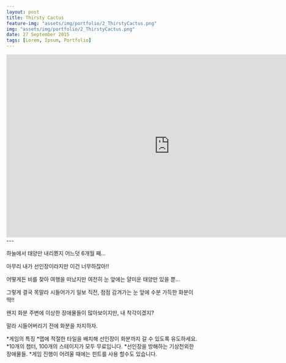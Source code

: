```yaml
---
layout: post
title: Thirsty Cactus
feature-img: "assets/img/portfolio/2_ThirstyCactus.png"
img: "assets/img/portfolio/2_ThirstyCactus.png"
date: 27 September 2015
tags: [Lorem, Ipsum, Portfolio]
---
```


<iframe width="853" height="480" src="https://www.youtube.com/embed/RWzoXeGdlCg" frameborder="0" allow="autoplay; encrypted-media" allowfullscreen></iframe>
---

하늘에서 태양만 내리쬔지 어느덧 6개월 째...

아무리 내가 선인장이라지만 이건 너무하잖아!!

어떻게든 비를 찾아 여행을 떠났지만 여전히 눈 앞에는 얄미운 태양만 있을 뿐...

그렇게 결국 목말라 시들어가기 일보 직전, 점점 감겨가는 눈 앞에 수분 가득한 화분이 딱!!

왠지 화분 주변에 이상한 장애물들이 많아보이지만, 내 착각이겠지?

말라 시들어버리기 전에 화분을 차지하자.


*게임의 특징
*맵에 적절한 타일을 배치해 선인장이 화분까지 갈 수 있도록 유도하세요.
*10개의 챕터, 100개의 스테이지가 모두 무료입니다.
*선인장을 방해하는 기상천외한 장애물들.
*게임 진행이 어려울 때에는 힌트를 사용 할수도 있습니다.